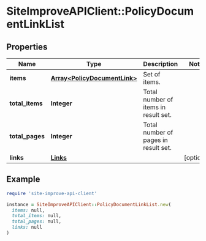 # SiteImproveAPIClient::PolicyDocumentLinkList

## Properties

| Name | Type | Description | Notes |
| ---- | ---- | ----------- | ----- |
| **items** | [**Array&lt;PolicyDocumentLink&gt;**](PolicyDocumentLink.md) | Set of items. |  |
| **total_items** | **Integer** | Total number of items in result set. |  |
| **total_pages** | **Integer** | Total number of pages in result set. |  |
| **links** | [**Links**](Links.md) |  | [optional] |

## Example

```ruby
require 'site-improve-api-client'

instance = SiteImproveAPIClient::PolicyDocumentLinkList.new(
  items: null,
  total_items: null,
  total_pages: null,
  links: null
)
```


